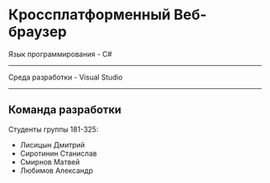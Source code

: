 # Кроссплатформенный Веб-браузер
Язык программирования - C#
____
Среда разработки - Visual Studio
____
## Команда разработки
Студенты группы 181-325:
- Лисицын Дмитрий
- Сиротинин Станислав
- Смирнов Матвей
- Любимов Александр
